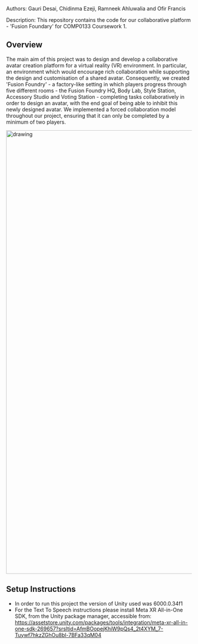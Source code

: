 Authors: Gauri Desai, Chidinma Ezeji, Ramneek Ahluwalia and Ofir Francis


Description: This repository contains the code for our collaborative platform - 'Fusion Foundary' for COMP0133 Coursework 1. 

## Overview 
The main aim of this project was to design and develop a collaborative avatar creation platform for a virtual reality (VR) environment. In particular,  an environment which would encourage rich collaboration while supporting the design and customisation of a shared avatar. Consequently, we created 'Fusion Foundry' - a factory-like setting in which players progress through five different rooms - the Fusion Foundry HQ, Body Lab, Style Station, Accessory Studio and Voting Station - completing tasks collaboratively in order to design an avatar, with the end goal of being able to inhibit this newly designed avatar. We implemented a forced collaboration model throughout our project, ensuring that it can only be completed by a minimum of two players.

<img src="Fusion_Foundary.png" alt="drawing" width="1200"/>

## Setup Instructions 
- In order to run this project the version of Unity used was 6000.0.34f1
- For the Text To Speech instructions please install Meta XR All-in-One SDK, from the Unity package manager, accessible from: https://assetstore.unity.com/packages/tools/integration/meta-xr-all-in-one-sdk-269657?srsltid=AfmBOopejKhiW9pQs4_2t4XYM_7-Tuywf7hkzZGhOu8bl-7BFa33qM04


